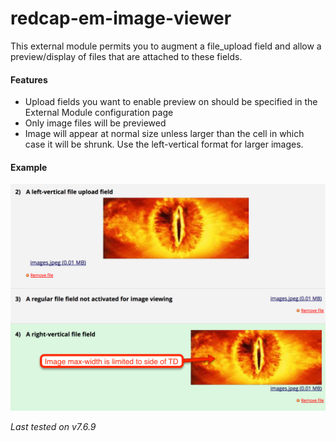 # redcap-em-image-viewer
This external module permits you to augment a file_upload field and allow a preview/display of files that are attached to these fields.

#### Features
 * Upload fields you want to enable preview on should be specified in the External Module configuration page
 * Only image files will be previewed
 * Image will appear at normal size unless larger than the cell in which case it will be shrunk.  Use the left-vertical format for larger images.
 
 
#### Example
![Example Survey](docs/example.png)
 
 
*Last tested on v7.6.9*
 
 